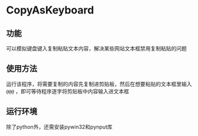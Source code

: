 # CopyAsKeyboard
## 功能
可以模拟键盘键入复制粘贴文本内容，解决某些网站文本框禁用复制粘贴的问题
## 使用方法
运行该程序，将需要复制的内容先复制进剪贴板，然后在想要粘贴的文本框里输入 `@@@` ，即可等待程序逐字将剪贴板中内容输入进文本框
## 运行环境
除了python外，还需安装pywin32和pynput库
